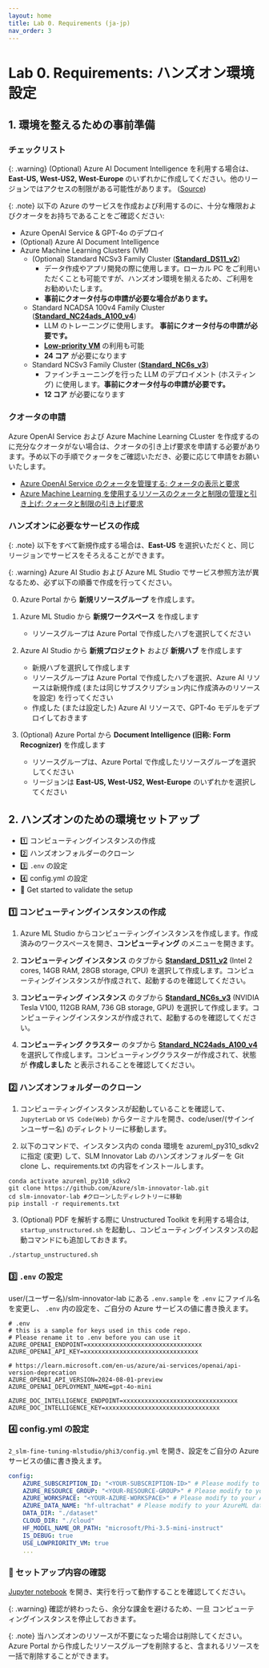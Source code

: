 ```yaml
---
layout: home
title: Lab 0. Requirements (ja-jp)
nav_order: 3
---
```


# Lab 0. Requirements: ハンズオン環境設定

## 1. 環境を整えるための事前準備

### チェックリスト

{: .warning}
(Optional) Azure AI Document Intelligence を利用する場合は、 **East-US, West-US2, West-Europe** のいずれかに作成してください。他のリージョンではアクセスの制限がある可能性があります。
 ([Source](https://learn.microsoft.com/en-us/answers/questions/1514842/document-intelligence-ai-returns-404))

{: .note}
以下の Azure のサービスを作成および利用するのに、十分な権限およびクオータをお持ちであることをご確認ください:

- Azure OpenAI Service & GPT-4o のデプロイ
- (Optional) Azure AI Document Intelligence
- Azure Machine Learning Clusters (VM)
    - (Optional) Standard NCSv3 Family Cluster (**[Standard_DS11_v2]**)
        - データ作成やアプリ開発の際に使用します。ローカル PC をご利用いただくことも可能ですが、ハンズオン環境を揃えるため、ご利用をお勧めいたします。
        - **事前にクオータ付与の申請が必要な場合があります。**
    - Standard NCADSA 100v4 Family Cluster (**[Standard_NC24ads_A100_v4]**)
        - LLM のトレーニングに使用します。 **事前にクオータ付与の申請が必要です。**
        - **[Low-priority VM]** の利用も可能
        - **24 コア** が必要になります
    - Standard NCSv3 Family Cluster (**[Standard_NC6s_v3]**)
        - ファインチューニングを行った LLM のデプロイメント (ホスティング) に使用します。**事前にクオータ付与の申請が必要です。**
        - **12 コア** が必要になります

### クオータの申請

Azure OpenAI Service および Azure Machine Learning CLuster を作成するのに充分なクオータがない場合は、クオータの引き上げ要求を申請する必要があります。予め以下の手順でクォータをご確認いただき、必要に応じて申請をお願いいたします。

- [Azure OpenAI Service のクォータを管理する: クォータの表示と要求](https://learn.microsoft.com/ja-jp/azure/ai-services/openai/how-to/quota?tabs=rest#view-and-request-quota)
- [Azure Machine Learning を使用するリソースのクォータと制限の管理と引き上げ: クォータと制限の引き上げ要求](https://learn.microsoft.com/ja-jp/azure/machine-learning/how-to-manage-quotas?view=azureml-api-2#request-quota-and-limit-increases)

### ハンズオンに必要なサービスの作成

{: .note}
以下をすべて新規作成する場合は、**East-US** を選択いただくと、同じリージョンでサービスをそろえることができます。

{: .warning}
Azure AI Studio および Azure ML Studio でサービス参照方法が異なるため、必ず以下の順番で作成を行ってください。

0. Azure Portal から **新規リソースグループ** を作成します。

1. Azure ML Studio から **新規ワークスペース** を作成します
    - リソースグループは Azure Portal で作成したハブを選択してください

2. Azure AI Studio から **新規プロジェクト** および **新規ハブ** を作成します
    - 新規ハブを選択して作成します
    - リソースグループは Azure Portal で作成したハブを選択、Azure AI リソースは新規作成 (または同じサブスクリプション内に作成済みのリソースを設定) を行ってください
    - 作成した (または設定した) Azure AI リソースで、GPT-4o モデルをデプロイしておきます

3. (Optional) Azure Portal から **Document Intelligence (旧称: Form Recognizer)** を作成します
    - リソースグループは、Azure Portal で作成したリソースグループを選択してください
    - リージョンは **East-US, West-US2, West-Europe** のいずれかを選択してください

## 2. ハンズオンのための環境セットアップ

- 1️⃣ コンピューティングインスタンスの作成
- 2️⃣ ハンズオンフォルダーのクローン
- 3️⃣ `.env` の設定
- 4️⃣ config.yml の設定
- 🚀 Get started to validate the setup 

### 1️⃣ コンピューティングインスタンスの作成

1. Azure ML Studio からコンピューティングインスタンスを作成します。作成済みのワークスペースを開き、**コンピューティング** のメニューを開きます。

2. **コンピューティング インスタンス** のタブから **[Standard_DS11_v2]** (Intel 2 cores, 14GB RAM, 28GB storage, CPU) を選択して作成します。コンピューティングインスタンスが作成されて、起動するのを確認してください。

3. **コンピューティング インスタンス** のタブから **[Standard_NC6s_v3]** (NVIDIA Tesla V100, 112GB RAM, 736 GB storage, GPU) を選択して作成します。コンピューティングインスタンスが作成されて、起動するのを確認してください。

4. **コンピューティング クラスター** のタブから **[Standard_NC24ads_A100_v4]** を選択して作成します。コンピューティングクラスターが作成されて、状態が **作成しました** と表示されることを確認してください。

### 2️⃣ ハンズオンフォルダーのクローン

1. コンピューティングインスタンスが起動していることを確認して、`JupyterLab` or `VS Code(Web)` からターミナルを開き、code/user/(サインインユーザー名) のディレクトリーに移動します。

2. 以下のコマンドで、インスタンス内の conda 環境を azureml_py310_sdkv2 に指定 (変更) して、SLM Innovator Lab のハンズオンフォルダーを Git clone し、requirements.txt の内容をインストールします。

```shell
conda activate azureml_py310_sdkv2
git clone https://github.com/Azure/slm-innovator-lab.git
cd slm-innovator-lab #クローンしたディレクトリーに移動
pip install -r requirements.txt
```

3. (Optional) PDF を解析する際に Unstructured Toolkit を利用する場合は, `startup_unstructured.sh` を起動し、コンピューティングインスタンスの起動コマンドにも追加しておきます。

```shell
./startup_unstructured.sh
```

### 3️⃣ `.env` の設定

user/(ユーザー名)/slm-innovator-lab にある `.env.sample` を `.env` にファイル名を変更し、 `.env` 内の設定を、ご自分の Azure サービスの値に書き換えます。

```shell
# .env
# this is a sample for keys used in this code repo. 
# Please rename it to .env before you can use it
AZURE_OPENAI_ENDPOINT=xxxxxxxxxxxxxxxxxxxxxxxxxxxxxxxx
AZURE_OPENAI_API_KEY=xxxxxxxxxxxxxxxxxxxxxxxxxxxxxxxx

# https://learn.microsoft.com/en-us/azure/ai-services/openai/api-version-deprecation
AZURE_OPENAI_API_VERSION=2024-08-01-preview
AZURE_OPENAI_DEPLOYMENT_NAME=gpt-4o-mini

AZURE_DOC_INTELLIGENCE_ENDPOINT=xxxxxxxxxxxxxxxxxxxxxxxxxxxxxxxx
AZURE_DOC_INTELLIGENCE_KEY=xxxxxxxxxxxxxxxxxxxxxxxxxxxxxxxx
```


### 4️⃣ config.yml の設定

`2_slm-fine-tuning-mlstudio/phi3/config.yml` を開き、設定をご自分の Azure サービスの値に書き換えます。

```yaml
config:
    AZURE_SUBSCRIPTION_ID: "<YOUR-SUBSCRIPTION-ID>" # Please modify to your subscription
    AZURE_RESOURCE_GROUP: "<YOUR-RESOURCE-GROUP>" # Please modify to your Azure resource group
    AZURE_WORKSPACE: "<YOUR-AZURE-WORKSPACE>" # Please modify to your Azure workspace
    AZURE_DATA_NAME: "hf-ultrachat" # Please modify to your AzureML data name
    DATA_DIR: "./dataset"
    CLOUD_DIR: "./cloud"
    HF_MODEL_NAME_OR_PATH: "microsoft/Phi-3.5-mini-instruct"
    IS_DEBUG: true
    USE_LOWPRIORITY_VM: true
    ...
```


### 🚀 セットアップ内容の確認

[Jupyter notebook](1_get_started.ipynb) を開き、実行を行って動作することを確認してください。


{: .warning}
確認が終わったら、余分な課金を避けるため、一旦 コンピューティングインスタンスを停止しておきます。

{: .note}
当ハンズオンのリソースが不要になった場合は削除してください。Azure Portal から作成したリソースグループを削除すると、含まれるリソースを一括で削除することができます。


[Azure OpenAI]: https://oai.azure.com/
[Azure ML]: https://ml.azure.com/
[Azure AI Studio]: https://ai.azure.com/
[Standard_DS11_v2]: https://learn.microsoft.com/azure/virtual-machines/sizes/memory-optimized/dv2-dsv2-series-memory
[Standard_E2as_v4]: https://learn.microsoft.com/en-us/azure/virtual-machines/sizes/memory-optimized/easv4-series
[Standard_NC24ads_A100_v4]: https://learn.microsoft.com/en-us/azure/virtual-machines/sizes/gpu-accelerated/nca100v4-series?tabs=sizebasic
[Standard_NC6s_v3]: https://learn.microsoft.com/azure/virtual-machines/sizes/gpu-accelerated/ncv3-series?tabs=sizebasic
[Low-priority VM]: https://learn.microsoft.com/en-us/azure/machine-learning/how-to-manage-optimize-cost?view=azureml-api-2#low-pri-vm
[Azure ML reserves 20% of the quota for the deployment]: https://learn.microsoft.com/en-us/azure/machine-learning/how-to-manage-quotas?view=azureml-api-2


[^1]: This extra quota is reserved for system-initiated operations such as OS upgrades and VM recovery, and it won't incur cost unless such operations run.
